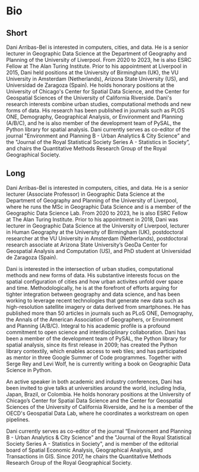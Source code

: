 # Bio

## Short

Dani Arribas-Bel is interested in computers, cities, and data. He is a senior lecturer in Geographic Data Science at the Department of Geography and Planning of the University of Liverpool. From 2020 to 2023, he is also ESRC Fellow at The Alan Turing Institute. Prior to his appointment at Liverpool in 2015, Dani held positions at the University of Birmingham (UK), the VU University in Amsterdam (Netherlands), Arizona State University (US), and Universidad de Zaragoza (Spain). He holds honorary positions at the University of Chicago's Center for Spatial Data Science, and the Center for Geospatial Sciences of the University of California Riverside. Dani's research interests combine urban studies, computational methods and new forms of data. His research has been published in journals such as PLOS ONE, Demography, Geographical Analysis, or Environment and Planning (A/B/C), and he is also member of the development team of PySAL, the Python library for spatial analysis. Dani currently serves as co-editor of the journal "Environment and Planning B - Urban Analytics & City Science” and the "Journal of the Royal Statistical Society Series A - Statistics in Society”, and chairs the Quantitative Methods Research Group of the Royal Geographical Society.

## Long

Dani Arribas-Bel is interested in computers, cities, and data. He is a senior lecturer (Associate Professor) in Geographic Data Science at the Department of Geography and Planning of the University of Liverpool, where he runs the MSc in Geographic Data Science and is a member of the Geographic Data Science Lab. From 2020 to 2023, he is also ESRC Fellow at The Alan Turing Institute. Prior to his appointment in 2018, Dani was lecturer in Geographic Data Science at the University of Liverpool, lecturer in Human Geography at the University of Birmingham (UK), postdoctoral researcher at the VU University in Amsterdam (Netherlands), postdoctoral research associate at Arizona State University’s GeoDa Center for Geospatial Analysis and Computation (US), and PhD student at Universidad de Zaragoza (Spain).

Dani is interested in the intersection of urban studies, computational methods and new forms of data. His substantive interests focus on the spatial configuration of cities and how urban activites unfold over space and time. Methodologically, he is at the forefront of efforts arguing for tighter integration between geography and data science, and has been working to leverage recent technologies that generate new data such as high-resolution satellite imagery or data derived from smartphones. He has published more than 50 articles in journals such as PLoS ONE, Demography, the Annals of the American Association of Geographers, or Environment and Planning (A/B/C). Integral to his academic profile is a profound commitment to open science and interdisciplinary collaboration. Dani has been a member of the development team of PySAL, the Python library for spatial analysis, since its first release in 2009; has created the Python library contextily, which enables access to web tiles; and has participated as mentor in three Google Summer of Code programmes. Together with Serge Rey and Levi Wolf, he is currently writing a book on Geographic Data Science in Python.

An active speaker in both academic and industry conferences, Dani has been invited to give talks at universities around the world, including India, Japan, Brazil, or Colombia. He holds honorary positions at the University of Chicago’s Center for Spatial Data Science and the Center for Geospatial Sciences of the University of California Riverside, and he is a member of the OECD's Geospatial Data Lab, where he coordinates a workstream on open pipelines.

Dani currently serves as co-editor of the journal “Environment and Planning B - Urban Analytics & City Science” and the "Journal of the Royal Statistical Society Series A - Statistics in Society", and is member of the editorial board of Spatial Economic Analysis, Geographical Analysis, and Transactions in GIS. Since 2017, he chairs the Quantitative Methods Research Group of the Royal Geographical Society.
